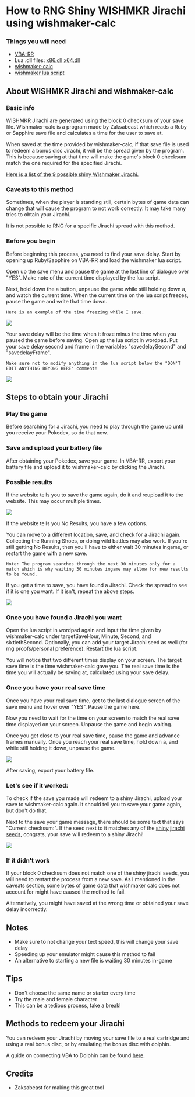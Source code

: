# How to RNG Shiny WISHMKR Jirachi using wishmaker-calc

### Things you will need
- [VBA-RR](https://github.com/TASVideos/vba-rerecording/releases)
- Lua .dll files:
[x86.dll](https://www.dropbox.com/s/2o4hdphn7j9z349/lua-dll-x86.zip?dl=0)
[x64.dll](https://www.dropbox.com/s/t8yttukleqserzp/lua-dll-x64.rar?dl=0)
- [wishmaker-calc](https://zaksabeast.github.io/wishmaker-calc/build/)
- [wishmaker lua script](https://github.com/beatlynx/lua-stuff/blob/master/scripts/wishmakerlua.lua)

## About WISHMKR Jirachi and wishmaker-calc

### Basic info

WISHMKR Jirachi are generated using the block 0 checksum of your save file. Wishmaker-calc is a program made by Zaksabeast which reads a Ruby or Sapphire save file and calculates a time for the user to save at.

When saved at the time provided by wishmaker-calc, if that save file is used to redeem a bonus disc Jirachi, it will be the spread given by the program. This is because saving at that time will make the game's block 0 checksum match the one required for the specified Jirachi.

[Here is a list of the 9 possible shiny Wishmaker Jirachi.](https://www.irccloud.com/pastebin/rdxEbTm4/)

### Caveats to this method

Sometimes, when the player is standing still, certain bytes of game data can change that will cause the program to not work correctly. It may take many tries to obtain your Jirachi.

It is not possible to RNG for a specific Jirachi spread with this method.

### Before you begin

Before beginning this process, you need to find your save delay. Start by opening up Ruby/Sapphire on VBA-RR and load the wishmaker lua script.

Open up the save menu and pause the game at the last line of dialogue over "YES". Make note of the current time displayed by the lua script.

Next, hold down the a button, unpause the game while still holding down a, and watch the current time. When the current time on the lua script freezes, pause the game and write that time down.

```
Here is an example of the time freezing while I save.
```

![](https://i.imgur.com/dVM5jnp.gif)

Your save delay will be the time when it froze minus the time when you paused the game before saving. Open up the lua script in wordpad. Put your save delay second and frame in the variables "savedelaySecond" and "savedelayFrame".

```
Make sure not to modify anything in the lua script below the "DON'T EDIT ANYTHING BEYONG HERE" comment!
```

![](https://i.imgur.com/SfM5d39.png)

## Steps to obtain your Jirachi

### Play the game

Before searching for a Jirachi, you need to play through the game up until you receive your Pokedex, so do that now.

### Save and upload your battery file

After obtaining your Pokedex, save your game. In VBA-RR, export your battery file and upload it to wishmaker-calc by clicking the Jirachi.

### Possible results

If the website tells you to save the game again, do it and reupload it to the website. This may occur multiple times.

![](https://i.imgur.com/vDfWBpb.png)

If the website tells you No Results, you have a few options.

  You can move to a different location, save, and check for a Jirachi again.
  Collecting the Running Shoes, or doing wild battles may also work.
  If you're still getting No Results, then you'll have to either wait 30 minutes ingame, or restart the game with a new save.
  
  ```
  Note: The program searches through the next 30 minutes only for a match which is why waiting 30 minutes ingame may allow for new results to be found.
  ```

If you get a time to save, you have found a Jirachi. Check the spread to see if it is one you want. If it isn't, repeat the above steps.

![](https://i.imgur.com/5gZ1w80.png)

### Once you have found a Jirachi you want

Open the lua script in wordpad again and input the time given by wishmaker-calc under targetSaveHour, Minute, Second, and sixtiethSecond. Optionally, you can add your target Jirachi seed as well (for rng proofs/personal preference). Restart the lua script.

You will notice that two different times display on your screen. The target save time is the time wishmaker-calc gave you. The real save time is the time you will actually be saving at, calculated using your save delay.

### Once you have your real save time

Once you have your real save time, get to the last dialogue screen of the save menu and hover over "YES". Pause the game here.

Now you need to wait for the time on your screen to match the real save time displayed on your screen. Unpause the game and begin waiting.

Once you get close to your real save time, pause the game and advance frames manually. Once you reach your real save time, hold down a, and while still holding it down, unpause the game.

![](https://i.imgur.com/Sl0KWy1.png)

After saving, export your battery file.

### Let's see if it worked:

To check if the save you made will redeem to a shiny Jirachi, upload your save to wishmaker-calc again. It should tell you to save your game again, but don't do that.

Next to the save your game message, there should be some text that says "Current checksum:". If the seed next to it matches any of the [shiny jirachi seeds](https://www.irccloud.com/pastebin/rdxEbTm4/), congrats, your save will redeem to a shiny Jirachi!

![](https://i.imgur.com/vDfWBpb.png)

### If it didn't work

If your block 0 checksum does not match one of the shiny jirachi seeds, you will need to restart the process from a new save. As I mentioned in the caveats section, some bytes of game data that wishmaker calc does not account for might have caused the method to fail.

Alternatively, you might have saved at the wrong time or obtained your save delay incorrectly.

## Notes

- Make sure to not change your text speed, this will change your save delay
- Speeding up your emulator might cause this method to fail
- An alternative to starting a new file is waiting 30 minutes in-game

## Tips

- Don't choose the same name or starter every time
- Try the male and female character
- This can be a tedious process, take a break!

## Methods to redeem your Jirachi

You can redeem your Jirachi by moving your save file to a real cartridge and using a real bonus disc, or by emulating the bonus disc with dolphin.

A guide on connecting VBA to Dolphin can be found [here](https://pokemonrng.com/guides/tools/en/How%20to%20Connect%20Dolphin%20to%20VBA.md).

## Credits
- Zaksabeast for making this great tool
